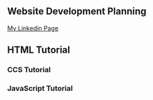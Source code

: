 ## Website Development Planning
 <a href="https://www.linkedin.com">My Linkedin Page</a><br/>

##  HTML Tutorial

###  CCS Tutorial

### JavaScript Tutorial
